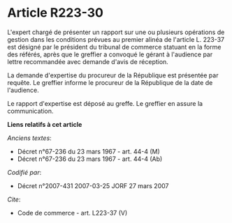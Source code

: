 # Article R223-30

L'expert chargé de présenter un rapport sur une ou plusieurs opérations de gestion dans les conditions prévues au premier
alinéa de l'article L. 223-37 est désigné par le président du tribunal de commerce statuant en la forme des référés, après
que le greffier a convoqué le gérant à l'audience par lettre recommandée avec demande d'avis de réception. 

La demande d'expertise du procureur de la République est présentée par requête. Le greffier informe le procureur de la
République de la date de l'audience. 

Le rapport d'expertise est déposé au greffe. Le greffier en assure la communication.

**Liens relatifs à cet article**

_Anciens textes_:

  - Décret n°67-236 du 23 mars 1967 - art. 44-4 (M)
  - Décret n°67-236 du 23 mars 1967 - art. 44-4 (Ab)

_Codifié par_:

  - Décret n°2007-431 2007-03-25 JORF 27 mars 2007

_Cite_:

  - Code de commerce - art. L223-37 (V)
